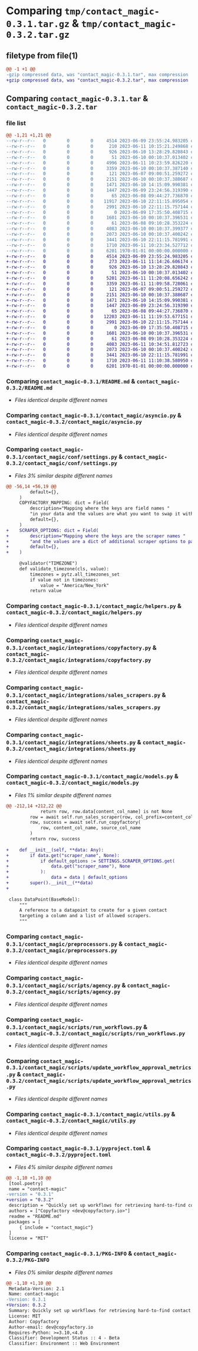 # Comparing `tmp/contact_magic-0.3.1.tar.gz` & `tmp/contact_magic-0.3.2.tar.gz`

## filetype from file(1)

```diff
@@ -1 +1 @@
-gzip compressed data, was "contact_magic-0.3.1.tar", max compression
+gzip compressed data, was "contact_magic-0.3.2.tar", max compression
```

## Comparing `contact_magic-0.3.1.tar` & `contact_magic-0.3.2.tar`

### file list

```diff
@@ -1,21 +1,21 @@
--rw-r--r--   0        0        0     4514 2023-06-09 23:55:24.983205 contact_magic-0.3.1/README.md
--rw-r--r--   0        0        0      210 2023-06-11 10:15:21.249868 contact_magic-0.3.1/contact_magic/__init__.py
--rw-r--r--   0        0        0      926 2023-06-10 13:28:29.820843 contact_magic-0.3.1/contact_magic/asyncio.py
--rw-r--r--   0        0        0       51 2023-06-10 00:10:37.013402 contact_magic-0.3.1/contact_magic/conf/__init__.py
--rw-r--r--   0        0        0     4996 2023-06-11 10:23:59.826220 contact_magic-0.3.1/contact_magic/conf/settings.py
--rw-r--r--   0        0        0     3359 2023-06-10 00:10:37.387140 contact_magic-0.3.1/contact_magic/helpers.py
--rw-r--r--   0        0        0      121 2023-06-07 09:00:51.259272 contact_magic-0.3.1/contact_magic/integrations/__init__.py
--rw-r--r--   0        0        0     2151 2023-06-10 00:10:37.388687 contact_magic-0.3.1/contact_magic/integrations/copyfactory.py
--rw-r--r--   0        0        0     1471 2023-06-10 14:15:09.990381 contact_magic-0.3.1/contact_magic/integrations/sales_scrapers.py
--rw-r--r--   0        0        0     1447 2023-06-09 23:24:56.319390 contact_magic-0.3.1/contact_magic/integrations/sheets.py
--rw-r--r--   0        0        0       65 2023-06-08 09:44:27.736870 contact_magic-0.3.1/contact_magic/logger.py
--rw-r--r--   0        0        0    11917 2023-06-10 22:11:15.895054 contact_magic-0.3.1/contact_magic/models.py
--rw-r--r--   0        0        0     2991 2023-06-10 22:11:15.757144 contact_magic-0.3.1/contact_magic/preprocessors.py
--rw-r--r--   0        0        0        0 2023-06-09 17:35:50.408715 contact_magic-0.3.1/contact_magic/scripts/__init__.py
--rw-r--r--   0        0        0     1601 2023-06-10 00:10:37.396531 contact_magic-0.3.1/contact_magic/scripts/agency.py
--rw-r--r--   0        0        0       61 2023-06-08 09:10:28.353224 contact_magic-0.3.1/contact_magic/scripts/logger.py
--rw-r--r--   0        0        0     4083 2023-06-10 00:10:37.399377 contact_magic-0.3.1/contact_magic/scripts/run_workflows.py
--rw-r--r--   0        0        0     2073 2023-06-10 00:10:37.400242 contact_magic-0.3.1/contact_magic/scripts/update_workflow_approval_metrics.py
--rw-r--r--   0        0        0     3441 2023-06-10 22:11:15.781991 contact_magic-0.3.1/contact_magic/utils.py
--rw-r--r--   0        0        0     1710 2023-06-11 10:23:34.527712 contact_magic-0.3.1/pyproject.toml
--rw-r--r--   0        0        0     6201 1970-01-01 00:00:00.000000 contact_magic-0.3.1/PKG-INFO
+-rw-r--r--   0        0        0     4514 2023-06-09 23:55:24.983205 contact_magic-0.3.2/README.md
+-rw-r--r--   0        0        0      273 2023-06-11 11:14:26.606174 contact_magic-0.3.2/contact_magic/__init__.py
+-rw-r--r--   0        0        0      926 2023-06-10 13:28:29.820843 contact_magic-0.3.2/contact_magic/asyncio.py
+-rw-r--r--   0        0        0       51 2023-06-10 00:10:37.013402 contact_magic-0.3.2/contact_magic/conf/__init__.py
+-rw-r--r--   0        0        0     5201 2023-06-11 11:20:08.656242 contact_magic-0.3.2/contact_magic/conf/settings.py
+-rw-r--r--   0        0        0     3359 2023-06-11 11:09:58.728061 contact_magic-0.3.2/contact_magic/helpers.py
+-rw-r--r--   0        0        0      121 2023-06-07 09:00:51.259272 contact_magic-0.3.2/contact_magic/integrations/__init__.py
+-rw-r--r--   0        0        0     2151 2023-06-10 00:10:37.388687 contact_magic-0.3.2/contact_magic/integrations/copyfactory.py
+-rw-r--r--   0        0        0     1471 2023-06-10 14:15:09.990381 contact_magic-0.3.2/contact_magic/integrations/sales_scrapers.py
+-rw-r--r--   0        0        0     1447 2023-06-09 23:24:56.319390 contact_magic-0.3.2/contact_magic/integrations/sheets.py
+-rw-r--r--   0        0        0       65 2023-06-08 09:44:27.736870 contact_magic-0.3.2/contact_magic/logger.py
+-rw-r--r--   0        0        0    12203 2023-06-11 11:19:53.677151 contact_magic-0.3.2/contact_magic/models.py
+-rw-r--r--   0        0        0     2991 2023-06-10 22:11:15.757144 contact_magic-0.3.2/contact_magic/preprocessors.py
+-rw-r--r--   0        0        0        0 2023-06-09 17:35:50.408715 contact_magic-0.3.2/contact_magic/scripts/__init__.py
+-rw-r--r--   0        0        0     1601 2023-06-10 00:10:37.396531 contact_magic-0.3.2/contact_magic/scripts/agency.py
+-rw-r--r--   0        0        0       61 2023-06-08 09:10:28.353224 contact_magic-0.3.2/contact_magic/scripts/logger.py
+-rw-r--r--   0        0        0     4083 2023-06-11 10:34:51.812723 contact_magic-0.3.2/contact_magic/scripts/run_workflows.py
+-rw-r--r--   0        0        0     2073 2023-06-10 00:10:37.400242 contact_magic-0.3.2/contact_magic/scripts/update_workflow_approval_metrics.py
+-rw-r--r--   0        0        0     3441 2023-06-10 22:11:15.781991 contact_magic-0.3.2/contact_magic/utils.py
+-rw-r--r--   0        0        0     1710 2023-06-11 11:10:38.580950 contact_magic-0.3.2/pyproject.toml
+-rw-r--r--   0        0        0     6201 1970-01-01 00:00:00.000000 contact_magic-0.3.2/PKG-INFO
```

### Comparing `contact_magic-0.3.1/README.md` & `contact_magic-0.3.2/README.md`

 * *Files identical despite different names*

### Comparing `contact_magic-0.3.1/contact_magic/asyncio.py` & `contact_magic-0.3.2/contact_magic/asyncio.py`

 * *Files identical despite different names*

### Comparing `contact_magic-0.3.1/contact_magic/conf/settings.py` & `contact_magic-0.3.2/contact_magic/conf/settings.py`

 * *Files 3% similar despite different names*

```diff
@@ -56,14 +56,19 @@
         default={},
     )
     COPYFACTORY_MAPPING: dict = Field(
         description="Mapping where the keys are field names "
         "in your data and the values are what you want to swap it with.",
         default={},
     )
+    SCRAPER_OPTIONS: dict = Field(
+        description="Mapping where the keys are the scraper names "
+        "and the values are a dict of additional scraper options to pass.",
+        default={},
+    )
 
     @validator("TIMEZONE")
     def validate_timezone(cls, value):
         timezones = pytz.all_timezones_set
         if value not in timezones:
             value = "America/New_York"
         return value
```

### Comparing `contact_magic-0.3.1/contact_magic/helpers.py` & `contact_magic-0.3.2/contact_magic/helpers.py`

 * *Files identical despite different names*

### Comparing `contact_magic-0.3.1/contact_magic/integrations/copyfactory.py` & `contact_magic-0.3.2/contact_magic/integrations/copyfactory.py`

 * *Files identical despite different names*

### Comparing `contact_magic-0.3.1/contact_magic/integrations/sales_scrapers.py` & `contact_magic-0.3.2/contact_magic/integrations/sales_scrapers.py`

 * *Files identical despite different names*

### Comparing `contact_magic-0.3.1/contact_magic/integrations/sheets.py` & `contact_magic-0.3.2/contact_magic/integrations/sheets.py`

 * *Files identical despite different names*

### Comparing `contact_magic-0.3.1/contact_magic/models.py` & `contact_magic-0.3.2/contact_magic/models.py`

 * *Files 1% similar despite different names*

```diff
@@ -212,14 +212,22 @@
             return row, row.data[content_col_name] is not None
         row = await self.run_sales_scraper(row, col_prefix=content_col_name)
         row, success = await self.run_copyfactory(
             row, content_col_name, source_col_name
         )
         return row, success
 
+    def __init__(self, **data: Any):
+        if data.get("scraper_name", None):
+            if default_options := SETTINGS.SCRAPER_OPTIONS.get(
+                data.get("scraper_name"), None
+            ):
+                data = data | default_options
+        super().__init__(**data)
+
 
 class DataPoint(BaseModel):
     """
     A reference to a datapoint to create for a given contact
     targeting a column and a list of allowed scrapers.
     """
```

### Comparing `contact_magic-0.3.1/contact_magic/preprocessors.py` & `contact_magic-0.3.2/contact_magic/preprocessors.py`

 * *Files identical despite different names*

### Comparing `contact_magic-0.3.1/contact_magic/scripts/agency.py` & `contact_magic-0.3.2/contact_magic/scripts/agency.py`

 * *Files identical despite different names*

### Comparing `contact_magic-0.3.1/contact_magic/scripts/run_workflows.py` & `contact_magic-0.3.2/contact_magic/scripts/run_workflows.py`

 * *Files identical despite different names*

### Comparing `contact_magic-0.3.1/contact_magic/scripts/update_workflow_approval_metrics.py` & `contact_magic-0.3.2/contact_magic/scripts/update_workflow_approval_metrics.py`

 * *Files identical despite different names*

### Comparing `contact_magic-0.3.1/contact_magic/utils.py` & `contact_magic-0.3.2/contact_magic/utils.py`

 * *Files identical despite different names*

### Comparing `contact_magic-0.3.1/pyproject.toml` & `contact_magic-0.3.2/pyproject.toml`

 * *Files 4% similar despite different names*

```diff
@@ -1,10 +1,10 @@
 [tool.poetry]
 name = "contact-magic"
-version = "0.3.1"
+version = "0.3.2"
 description = "Quickly set up workflows for retrieving hard-to-find contact information and composing personalized messages based on any data point."
 authors = ["Copyfactory <dev@copyfactory.io>"]
 readme = "README.md"
 packages = [
     { include = "contact_magic"}
 ]
 license = "MIT"
```

### Comparing `contact_magic-0.3.1/PKG-INFO` & `contact_magic-0.3.2/PKG-INFO`

 * *Files 0% similar despite different names*

```diff
@@ -1,10 +1,10 @@
 Metadata-Version: 2.1
 Name: contact-magic
-Version: 0.3.1
+Version: 0.3.2
 Summary: Quickly set up workflows for retrieving hard-to-find contact information and composing personalized messages based on any data point.
 License: MIT
 Author: Copyfactory
 Author-email: dev@copyfactory.io
 Requires-Python: >=3.10,<4.0
 Classifier: Development Status :: 4 - Beta
 Classifier: Environment :: Web Environment
```

